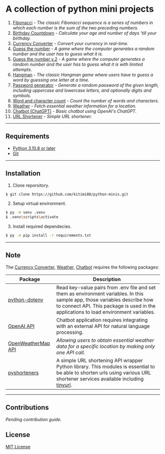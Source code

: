 # A collection of python mini projects

1. [Fibonacci](./fibonacci.py) - _The classic Fibonacci sequence is a series of numbers in which each number is the sum of the two preceding numbers._
2. [Birthday Countdown](./birthday_countdown.py) - _Calculate your age and number of days 'till your birthday._
3. [Currency Converter](./currency_convert.py) - _Convert your currency in real-time._
4. [Guess the number](./guess_num.py) - _A game where the computer generates a random number and the user has to guess what it is._
5. [Guess the number v.2](./guess_num_2.py) - _A game where the computer generates a random number and the user has to guess what it is with limited attempts._
6. [Hangman](./hangman.py) - _The classic Hangman game where users have to guess a word by guessing one letter at a time._
7. [Password generator](./password_gen.py) - _Generate a random password of the given length, including uppercase and lowercase letters, and optionally digits and symbols._
8. [Word and character count](./word_count.py) - _Count the number of words and characters._
9. [Weather](./weather.py) - _Fetch essential weather information for a location._
10. [Chatbot (ChatGPT)](./chatbot.py) - _Basic chatbot using OpenAI's ChatGPT._
11. [URL Shortener](./shorten_url.py) - _Simple URL shortener._ 
---

## Requirements
- [Python 3.10.8 or later](https://www.python.org/downloads/)
- [Git](https://git-scm.com/)

---
## Installation
1. Clone reporsitory.

```bash
$ git clone https://github.com/kitimi88/python-minis.git
```

2. Setup virtual environment.

```bash
$ py -m venv .venv
$ .venv\scripts\activate
```

3. Install required dependecies.

```bash
$ py -m pip install -r requirements.txt
```

---
## Note

The [Currency Converter](./currency_convert.py), [Weather](./weather.py), [Chatbot](./chatbot.py) requires the following packages:

| Package | Description |
| ------- | ----------- |
|[python-dotenv](https://pypi.org/project/python-dotenv/) |Read key-value pairs from .env file and set them as environment variables. In this sample app, those variables describe how to connect API. This package is used in the applications to load environment variables.|
| [OpenAI API](https://pypi.org/project/openai/) | Chatbot application requires integrating with an external API for natural language processing.
| [OpenWeatherMap API](https://openweathermap.org/api) | _Allowing users to obtain essential weather data for a specific location by making only one API call._
|[pyshorteners](https://pyshorteners.readthedocs.io/en/latest/apis.html#implemented-apis)|A simple URL shortening API wrapper Python library. This modules is essential to be able to shorten urls using various URL shortener services available including [tinyurl](https://tinyurl.com/app).

---
## Contributions
_Pending contribution guide._

## License
[MIT License](./LICENSE)

